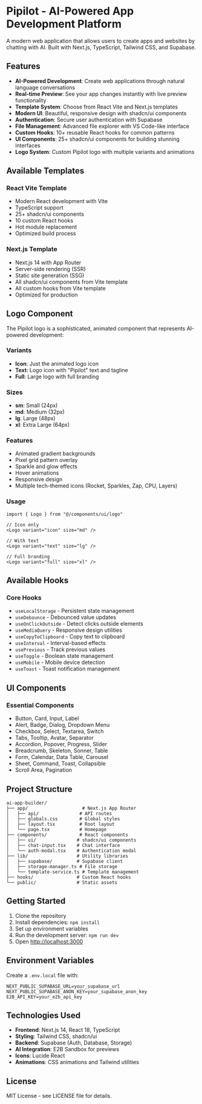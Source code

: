 # Pipilot - AI-Powered App Development Platform

A modern web application that allows users to create apps and websites by chatting with AI. Built with Next.js, TypeScript, Tailwind CSS, and Supabase.

## Features

- **AI-Powered Development**: Create web applications through natural language conversations
- **Real-time Preview**: See your app changes instantly with live preview functionality
- **Template System**: Choose from React Vite and Next.js templates
- **Modern UI**: Beautiful, responsive design with shadcn/ui components
- **Authentication**: Secure user authentication with Supabase
- **File Management**: Advanced file explorer with VS Code-like interface
- **Custom Hooks**: 10+ reusable React hooks for common patterns
- **UI Components**: 25+ shadcn/ui components for building stunning interfaces
- **Logo System**: Custom Pipilot logo with multiple variants and animations

## Available Templates

### React Vite Template
- Modern React development with Vite
- TypeScript support
- 25+ shadcn/ui components
- 10 custom React hooks
- Hot module replacement
- Optimized build process

### Next.js Template
- Next.js 14 with App Router
- Server-side rendering (SSR)
- Static site generation (SSG)
- All shadcn/ui components from Vite template
- All custom hooks from Vite template
- Optimized for production

## Logo Component

The Pipilot logo is a sophisticated, animated component that represents AI-powered development:

### Variants
- **Icon**: Just the animated logo icon
- **Text**: Logo icon with "Pipilot" text and tagline
- **Full**: Large logo with full branding

### Sizes
- **sm**: Small (24px)
- **md**: Medium (32px) 
- **lg**: Large (48px)
- **xl**: Extra Large (64px)

### Features
- Animated gradient backgrounds
- Pixel grid pattern overlay
- Sparkle and glow effects
- Hover animations
- Responsive design
- Multiple tech-themed icons (Rocket, Sparkles, Zap, CPU, Layers)

### Usage
```tsx
import { Logo } from "@/components/ui/logo"

// Icon only
<Logo variant="icon" size="md" />

// With text
<Logo variant="text" size="lg" />

// Full branding
<Logo variant="full" size="xl" />
```

## Available Hooks

### Core Hooks
- `useLocalStorage` - Persistent state management
- `useDebounce` - Debounced value updates
- `useOnClickOutside` - Detect clicks outside elements
- `useMediaQuery` - Responsive design utilities
- `useCopyToClipboard` - Copy text to clipboard
- `useInterval` - Interval-based effects
- `usePrevious` - Track previous values
- `useToggle` - Boolean state management
- `useMobile` - Mobile device detection
- `useToast` - Toast notification management

## UI Components

### Essential Components
- Button, Card, Input, Label
- Alert, Badge, Dialog, Dropdown Menu
- Checkbox, Select, Textarea, Switch
- Tabs, Tooltip, Avatar, Separator
- Accordion, Popover, Progress, Slider
- Breadcrumb, Skeleton, Sonner, Table
- Form, Calendar, Data Table, Carousel
- Sheet, Command, Toast, Collapsible
- Scroll Area, Pagination

## Project Structure

```
ai-app-builder/
├── app/                    # Next.js App Router
│   ├── api/               # API routes
│   ├── globals.css        # Global styles
│   ├── layout.tsx         # Root layout
│   └── page.tsx           # Homepage
├── components/            # React components
│   ├── ui/               # shadcn/ui components
│   ├── chat-input.tsx    # Chat interface
│   └── auth-modal.tsx    # Authentication modal
├── lib/                  # Utility libraries
│   ├── supabase/         # Supabase client
│   ├── storage-manager.ts # File storage
│   └── template-service.ts # Template management
├── hooks/                # Custom React hooks
└── public/               # Static assets
```

## Getting Started

1. Clone the repository
2. Install dependencies: `npm install`
3. Set up environment variables
4. Run the development server: `npm run dev`
5. Open [http://localhost:3000](http://localhost:3000)

## Environment Variables

Create a `.env.local` file with:

```env
NEXT_PUBLIC_SUPABASE_URL=your_supabase_url
NEXT_PUBLIC_SUPABASE_ANON_KEY=your_supabase_anon_key
E2B_API_KEY=your_e2b_api_key
```

## Technologies Used

- **Frontend**: Next.js 14, React 18, TypeScript
- **Styling**: Tailwind CSS, shadcn/ui
- **Backend**: Supabase (Auth, Database, Storage)
- **AI Integration**: E2B Sandbox for previews
- **Icons**: Lucide React
- **Animations**: CSS animations and Tailwind utilities

## License

MIT License - see LICENSE file for details.
